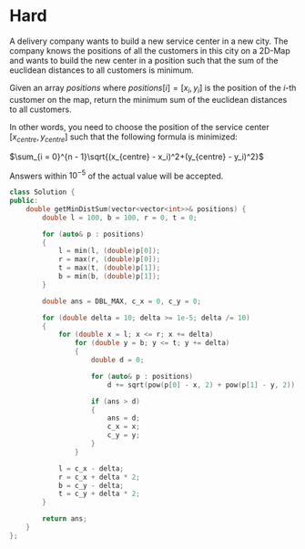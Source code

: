 # Hard

A delivery company wants to build a new service center in a new city. The company knows the positions of all the customers in this city on a 2D-Map and wants to build the new center in a position such that the sum of the euclidean distances to all customers is minimum.

Given an array $positions$ where $positions[i] = [x_i, y_i]$ is the position of the $i$-th customer on the map, return the minimum sum of the euclidean distances to all customers.

In other words, you need to choose the position of the service center $[x_{centre}, y_{centre}]$ such that the following formula is minimized:

$\sum_{i = 0}^{n - 1}\sqrt{(x_{centre} - x_i)^2+(y_{centre} - y_i)^2}$

Answers within $10^{-5}$ of the actual value will be accepted.

```cpp
class Solution {
public:
    double getMinDistSum(vector<vector<int>>& positions) {
        double l = 100, b = 100, r = 0, t = 0;

        for (auto& p : positions)
        {
            l = min(l, (double)p[0]);
            r = max(r, (double)p[0]);
            t = max(t, (double)p[1]);
            b = min(b, (double)p[1]);
        }

        double ans = DBL_MAX, c_x = 0, c_y = 0;

        for (double delta = 10; delta >= 1e-5; delta /= 10)
        {
            for (double x = l; x <= r; x += delta)
                for (double y = b; y <= t; y += delta)
                {
                    double d = 0;

                    for (auto& p : positions)
                        d += sqrt(pow(p[0] - x, 2) + pow(p[1] - y, 2));

                    if (ans > d)
                    {
                        ans = d;
                        c_x = x;
                        c_y = y;
                    }
                }

            l = c_x - delta;
            r = c_x + delta * 2;
            b = c_y - delta;
            t = c_y + delta * 2;
        }

        return ans;
    }
};
```
